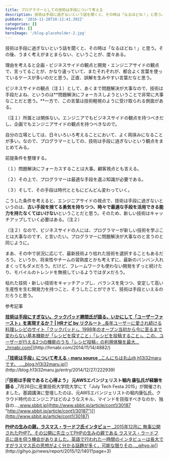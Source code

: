 ```yaml
---
title: プログラマーとしての技術は手段について考える
description: 技術は手段に過ぎないという話を聞くと、その時は「なるほどね！」と思う。その後、うまく考えがまとまらない、ということが、度々ある。
pubDate: '2016-11-28T10:12:41.392Z'
categories: []
keywords: []
heroImage: '/blog-placeholder-2.jpg'
---
```


技術は手段に過ぎないという話を聞くと、その時は「なるほどね！」と思う。その後、うまく考えがまとまらない、ということが、度々ある。

理由を考えると企画・ビジネスサイドの観点と開発・エンジニアサイドの観点で、言ってることが、かなり違っていて、またそれぞれが、都合よく言葉を使っているケースが多いのだと思う。正直、誤解を生みやすい言葉だなと思う。

ビジネスサイドの観点（注１）として、あくまで問題解決が大事なので、技術は手段だよね、というのは**問題解決にフォーカスしようということで非常に大事なことだと思う。**一方で、この言葉は技術軽視のように受け取られる側面がある。

（注１）所属とは関係ない。エンジニアでもビジネスサイドの観点を持つべきだし、企画でもエンジニアサイドの観点を持つべきなので。

自分の立場としては、日々いろいろ考えることにおいて、よく両挟みになることが多い。なので、プログラマーとしての、技術は手段に過ぎないという観点をまとめてみる。

前提条件を整理する。

（１）問題解決にフォーカスすることは大事。顧客視点とも言える。

（２）その上で、プログラマーは最適な手段を選ぶ知識が必要である。

（３）そして、その手段は時代とともにどんどん変わっていく。

こうした条件を考えると、エンジニアサイドの視点で、技術は手段に過ぎないというのは、**古い手段を捨てる勇気を持ちつつ、時々で最適な手段を活用できる能力を持たなくてはいけない**ということだと思う。そのため、新しい技術はキャッチアップしていく必要はある。（注２）

（注２）なので、ビジネスサイドの人には、プログラマーが新しい技術を学ぶことは大事なのです、と言いたい。プログラマーに問題解決が大事なのと言うのと同じように。

まあ、その中で状況に応じて、最新技術より枯れた技術を選択することもあるだろう。というか、将来性やチームの習熟度とかも考えずに、最新のバンバン入れまくってもダメだろう。だけど、フレームワークも使わない開発をずっと続けたり、モバイルのトレンドを無視しているようではダメだろう。

枯れた技術・新しい技術をキャッチアップし、バランスを見つつ、安定して高い生産性を生む開発力を持つこと、そうしたことができて、技術は手段といえるのだろうと思う。

参考記事

[**技術は手段にすぎない。クックパッド勝間氏が語る、いかにして「ユーザーファースト」を実現するか？ | HRナビ by リクルート**
_長年ユーザーに愛され続ける料理レシピのサイト「クックパッド」。1998年のオープン当初から今に至るまで変わらない基本機能が「レシピを探すこと」「レシピを投稿すること」。この、ユーザーが行える2つの機能のうち「レシピ投稿」の利用体験を最大…_hrnabi.com](http://hrnabi.com/2014/11/14/4882/ "http://hrnabi.com/2014/11/14/4882/")[](http://hrnabi.com/2014/11/14/4882/)

[**「技術は手段」について考える - maru source**
_こんにちは丸山@ h13i32maru です。 ..._blog.h13i32maru.jp](http://blog.h13i32maru.jp/entry/2014/12/27/222939 "http://blog.h13i32maru.jp/entry/2014/12/27/222939")[](http://blog.h13i32maru.jp/entry/2014/12/27/222939)

[**「技術は手段であると心得よう」 元AWSエバンジェリスト堀内 康弘氏が経験を語る**
_7月26日に産業技術大学院大学にて「July Tech Festa 2015」が開催されました。基調講演に登壇したのは、元AWSエバンジェリストの堀内康弘氏。クラウド時代のエンジニアはどのようなスキル、マインドを目指すべきなのか、独自の…_www.sbbit.jp](http://www.sbbit.jp/article/cont1/30187 "http://www.sbbit.jp/article/cont1/30187")[](http://www.sbbit.jp/article/cont1/30187)

[**PHPの生みの親，ラスマス・ラードフ氏インタビュー**
_2015年12月に 無事公開されたPHP7。その公開に先立ってPHPの生みの親である ラスマス・ラードフ 氏に話を伺う機会がありました。英語で行われた一時間のインタビューは長大ですがラスマス氏の思想がよく分かる話題が多く，可能な限りその…_gihyo.jp](http://gihyo.jp/news/report/2015/12/1401?page=3 "http://gihyo.jp/news/report/2015/12/1401?page=3")[](http://gihyo.jp/news/report/2015/12/1401?page=3)